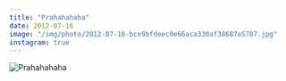 ```yaml
---
title: "Prahahahaha"
date: 2012-07-16
image: "/img/photo/2012-07-16-bce9bfdeec0e66aca330af38687a5787.jpg"
instagram: true
---
```


![Prahahahaha](/img/photo/2012-07-16-bce9bfdeec0e66aca330af38687a5787.jpg)
